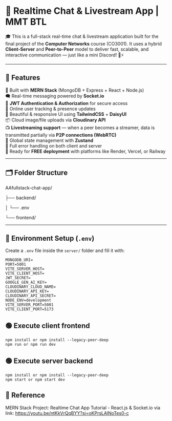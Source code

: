 # 💬 Realtime Chat & Livestream App | MMT BTL

🎓 This is a full-stack real-time chat & livestream application built for the final project of the **Computer Networks** course (CO3001). It uses a hybrid **Client-Server** and **Peer-to-Peer** model to deliver fast, scalable, and interactive communication — just like a mini Discord! 🧠⚡️

---

## 🧩 Features

🧱 Built with **MERN Stack** (MongoDB + Express + React + Node.js)  
🗨️ Real-time messaging powered by **Socket.io**  
🔐 **JWT Authentication & Authorization** for secure access  
👀 Online user tracking & presence updates  
🎨 Beautiful & responsive UI using **TailwindCSS** + **DaisyUI**  
📦 Cloud image/file uploads via **Cloudinary API**  
📺 **Livestreaming support** — when a peer becomes a streamer, data is transmitted partially via **P2P connections (WebRTC)**  
🔄 Global state management with **Zustand**  
🧯 Full error handling on both client and server  
🚀 Ready for **FREE deployment** with platforms like Render, Vercel, or Railway

---

## 🗂️ Folder Structure
AAfullstack-chat-app/

├── backend/

│   └── .env

└── frontend/



---

## 🔐 Environment Setup (`.env`)

Create a `.env` file inside the `server/` folder and fill it with:

```env
MONGODB_URI=
PORT=5001
VITE_SERVER_HOST=
VITE_CLIENT_HOST=
JWT_SECRET=
GOOGLE_GEN_AI_KEY=
CLOUDINARY_CLOUD_NAME=
CLOUDINARY_API_KEY=
CLOUDINARY_API_SECRET=
NODE_ENV=development
VITE_SERVER_PORT=5001
VITE_CLIENT_PORT=5173
```
## 🟢 Execute client frontend 
```Execute client
npm install or npm install --legacy-peer-deep
npm run or npm run dev
```

## 🟢 Execute server backend
```Execute server
npm install or npm install --legacy-peer-deep
npm start or npm start dev
```

## 📌 Reference
MERN Stack Project: Realtime Chat App Tutorial - React.js & Socket.io via link: https://youtu.be/ntKkVrQqBYY?si=oKPrsLAlNoTes0-c


